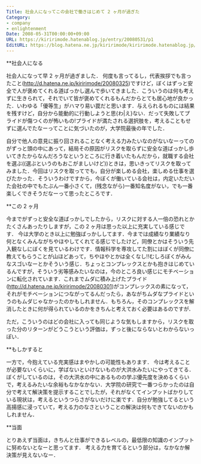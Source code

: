 ```yaml
---
Title: 社会人になってこの会社で働きはじめて 2 ヶ月が過ぎた
Category:
- company
- enlightenment
Date: 2008-05-31T00:00:00+09:00
URL: https://kiririmode.hatenablog.jp/entry/20080531/p1
EditURL: https://blog.hatena.ne.jp/kiririmode/kiririmode.hatenablog.jp/atom/entry/8454420450078214825
---
```



**社会人になる

社会人になって早 2 ヶ月が過ぎました．
何度も言ってるし，代表挨拶でも言ったこと(http://d.hatena.ne.jp/kiririmode/20080325)ですけど，ぼくはずっと安全で人が褒めてくれる道ばっかし選んで歩いてきました．こういうのは何も考えずに生きられて，それでいて皆が褒めてくれるもんだからとても居心地が良かった．いわゆる「優等生」がハマり易い罠だと思います．与えられるものには結果を残すけど，自分から能動的に行動しようと思{わ|え}ない．だって失敗してプライドが傷つくのが怖いもの!プライドが満たされる選択肢を，考えることもせずに選んでたなーってことに気づいたのが，大学院最後の年でした．


自分で他人の意見に振り回されることなく考える力みたいなのがないなーってのがずっと頭の中にあって，結局その原因がリスクを取らずに安全な道ばっかし歩いてきたからなんだろうなというところに行き着いたもんだから，就職する会社を選ぶ((選ぶというのもおこがましいけど))ときは，思いきってリスクを取ってみました．今回はリスクを取ってでも，自分が楽しめる会社，楽しめる仕事を選びたかった．そういうわけですから，今ぼくが働いている会社は，内定いただいた会社の中でもたぶん一番小さくて，(残念ながら)一番知名度がない，でも一番楽しくできそうだなーって思ったところです．

**この 2 ヶ月

今までがずっと安全な道ばっかしでしたから，リスクに対する人一倍の恐れとかたくさんあったりしますが，この 2 ヶ月は思った以上に充実している感じです．
今は大学のとき以上に勉強ばっかししてます．今までは成績なり業績なり何となくみんながちやほやしてくれてる感じでしたけど，同僚とかはそういう先入観なしにぼくを見ているわけです．情報科学を専攻してた割にはぼくが同僚に教えてもらうことが山ほどあって，ちやほやとかは全くなし!!むしろぼくがみんなスゴいなーとかそういう感じ．ちょっとコンプレックスとかも抱きはじめているんですが，そういう劣等感みたいなのは，今のところ良い感じにモチベーションに転化されています．これまでムダに積み上げたプライド(http://d.hatena.ne.jp/kiririmode/20080301)がコンプレックスの素になって，それがモチベーションにつながってるんだったら，あながちムダなプライドというのもムダじゃなかったのかもしれません．もちろん，そのコンプレックスを解消したときに何が得られているのかをきちんと考えておく必要はあるのですが．

ただ，こういうのはどの会社に入っても同じような気もしますから，リスクを取った分のリターンがどうこうという評価は，ずっと後にならないとわからないっぽい．

**もしかすると

一方で，今抱えている充実感はまやかしの可能性もあります．
今は考えることが必要ないくらいに，学ばないといけないものが大洪水みたいにやってきてる．ぼくがしているのは，その大洪水の中にあるものの学ぶ優先度を決めるくらいで，考えるみたいな余裕もなかなかない．大学院の研究で一番つらかったのは自分で考えて解決策を提示することでしたが，それがなくてインプットばかりしている現状は，考えるというつらさがないだけに楽です．自分が勉強してるという高揚感に浸っていて，考える力のなさということの解決は何もできてないのかもしれません．

**当面

とりあえず当面は，きちんと仕事ができるレベルの，最低限の知識のインプットに努めないとなーと思ってます．
考える力を育てるという部分は，なかなか解決策が見えないなー．
